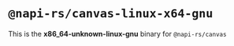 # `@napi-rs/canvas-linux-x64-gnu`

This is the **x86_64-unknown-linux-gnu** binary for `@napi-rs/canvas`
